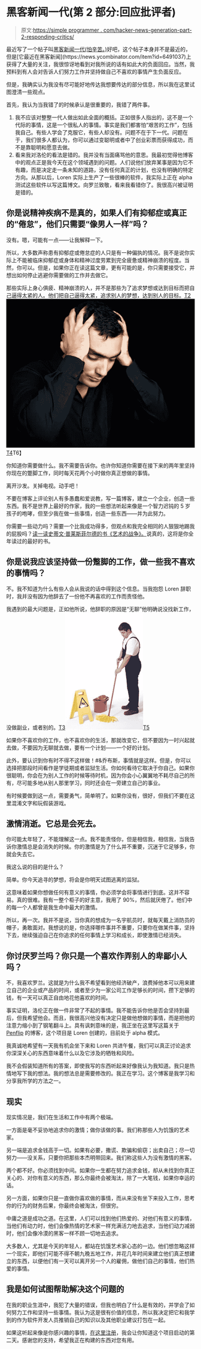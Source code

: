 # 黑客新闻一代(第 2 部分:回应批评者)

> 原文:[https://simple programmer . com/hacker-news-generation-part-2-responding-critics/](https://simpleprogrammer.com/hacker-news-generation-part-2-responding-critics/)

最近写了一个帖子叫[黑客新闻一代(怕辛苦。)](https://simpleprogrammer.com/2013/08/12/hard-work/?)好吧，这个帖子本身并不是最近的，但是[它最近在黑客新闻](https://news.ycombinator.com/item?id=6491037)上获得了大量的关注，我很惊讶地看到对我所说的话有如此大的负面回应。当然，我预料到有人会对告诉人们努力工作并坚持做自己不喜欢的事情产生负面反应。

但是，我确实认为我没有尽可能好地传达我想要传达的部分信息，所以我在这里试图澄清一些观点。

首先，我认为当我错了的时候承认是很重要的，我错了两件事。

1.  我不应该对整整一代人做出如此全面的概括。正如很多人指出的，这不是一个代际的事情，这是一个很私人的事情。事实是我们都害怕“艰苦的工作”，包括我自己。有些人学会了克服它，有些人却没有。问题不在于下一代。问题在于，我们很多人都认为，你可以通过变聪明或者中了创业彩票而获得成功，而不是靠聪明和愿意去做。
2.  看来我对洛伦的看法是错的。我并没有当面痛骂他的意思。我最初觉得他博客中的观点正是我今天在这个领域遇到的问题。人们说他们放弃某事是因为它不有趣，而是决定走一条未知的道路，没有任何真正的计划，也没有明确的特定方向。从那以后，Loren 实际上生产了一些很棒的软件，我实际上正在 alpha 测试这些软件以写这篇博文。向罗兰致敬，看来我看错你了。我很高兴被证明是错的。

## 你是说精神疾病不是真的，如果人们有抑郁症或真正的“倦怠”，他们只需要“像男人一样”吗？

没有。嗯，可能有一点——让我解释一下。

所以，大多数声称患有抑郁症或倦怠症的人只是有一种偏执的情况。我不是说你实际上不能被临床抑郁症或身体和精神过度劳累到完全疲惫或精神崩溃的程度。当然，你可以。但是，如果你正在读这篇文章，更有可能的是，你只需要接受它，并想出如何停止逃避你需要做的工作并去做它。

那些实际上身心俱疲、精神崩溃的人，并不是那些为了追求梦想或达到目标而把自己逼得太紧的人。他们把自己逼得太紧，追求别人的梦想，达到别人的目标。[T2![Hispanic man suffering a strong headache or depression](img/1cb5bc6802aa7656947ced971afda89b.png "Hispanic man suffering a strong headache or depression")T4](https://simpleprogrammer.com/wp-content/uploads/2013/10/mental-illness.jpg)T6】

你知道你需要做什么。我不需要告诉你。也许你知道你需要在接下来的两年里坚持你现在的蹩脚工作，同时每天花两个小时做你真正想做的事情。

离开沙发。关掉电视。动手吧！

不要在博客上评论别人有多愚蠢和爱说教，写一篇博客，建立一个企业，创造一些东西。我不是世界上最好的作家，我的一些想法听起来像是一个智力迟钝的 5 岁孩子的咆哮，但至少我在做一些事情，创造一些东西——并为此努力。

你需要一些动力吗？需要一个比我成功得多，但观点和我完全相同的人狠狠地踢我的屁股吗？[读一读史蒂文·普莱斯菲尔德的书《艺术的战争》。](http://www.amazon.com/gp/product/B007A4SDCG/ref=as_li_ss_tl?ie=UTF8&camp=1789&creative=390957&creativeASIN=B007A4SDCG&linkCode=as2&tag=makithecompsi-20)说真的，这将是你全年读过的最好的书。

## 你是说我应该坚持做一份蹩脚的工作，做一些我不喜欢的事情吗？

不。我不知道为什么有些人会从我说的话中得到这个信息。当我抱怨 Loren 辞职时，我并没有因为他辞去了一份他不再喜欢的工作而责怪他。

我遇到的最大问题是，正如他所说，他辞职的原因是“无聊”他明确说没找新工作，没做副业，或者别的。[T3![crappy job](img/a91fc73c7bbb0be30f0ce553500bed48.png "crappy job")T5](https://simpleprogrammer.com/wp-content/uploads/2013/10/crappy-job.jpg)

如果你不喜欢你的工作，也不喜欢你的生活，那就改变它，但不要因为一时兴起就去做，不要因为无聊就去做，要有一个计划——一个好的计划。

此外，要认识到你有时不得不这样做！#&乔布斯，事情就是这样。但是，你可以选择把那段时间看作是学徒期或者监狱生活。你如何看待它取决于你自己。如果你很聪明，你会在为别人工作的时候等待时机，因为你会小心翼翼地不耗尽自己的所有，尽可能多地从别人那里学习，同时还会在一旁建立自己的事业。

有时候要做到这一点，需要勇气，简单明了。如果你没有，很好，但我们不要在这里混淆文字和玩假装游戏。

## 激情消逝。它总是会死去。

你可能太年轻了，不能理解这一点。我不能责怪你，但是相信我，相信我，当我告诉你激情总是会消失的时候。你的激情是为了什么并不重要，沉迷于它足够多，你就会失去它。

我这么说的目的是什么？

简单。你今天追寻的梦想，将会是你明天试图逃离的监狱。

这意味着如果你想做任何有意义的事情，你必须学会将事情进行到底。这并不容易。真的很难。我有一整个柜子的好主意，我用了 90%，然后就厌倦了。他们中的每一个人都曾是我生命中最大的激情。

所以，再一次。我并不是说，当你真的想成为一名宇航员时，就每天戴上消防员的帽子，勇敢面对。我想说的是，你选择哪件事并不重要，只要你在做某件事，坚持下去，继续强迫自己在你追求的任何事情上学习和成长，即使激情已经消失。

## 你讨厌罗兰吗？你只是一个喜欢作弄别人的卑鄙小人吗？

不，我喜欢罗兰。这就是为什么我不希望看到他经济破产，浪费掉他本可以用来建立自己的企业或产品的时间，或者至少为一家公司工作足够长的时间，攒下足够的钱，有一天可以真正自由地花他喜欢的时间。

事实证明，洛伦正在做一件非常了不起的事情。我不能告诉你他是否会坚持到最后，但我希望他会。而且，我很高兴他没有决定只是做他想做的事情，而是把他的注意力缩小到了钢笔翻斗上。具有讽刺意味的是，我正坐在这里写这篇关于 [Penflip](http://www.penflip.com/) 的博客，这个项目是 Loren 创建的，目前处于 alpha 模式。

我真诚地希望有一天我有机会坐下来和 Loren 共进午餐，我们可以真正讨论追求你深深关心的东西意味着什么以及它涉及的牺牲和风险。

我不会假装知道所有的答案，即使我写的东西听起来好像我认为我知道。我只是热情地写下我的想法。我的想法总是需要修改的。我正在学习。这个博客是我学习和分享我所学的方法之一。

## 现实

现实情况是，我们在生活和工作中有两个极端。

一方面是毫不妥协地追求你的激情；做你该做的事。我们称那些人为饥饿的艺术家。

另一端是追求金钱高于一切。如果有必要，撒谎、欺骗和偷窃；出卖自己；尽一切努力——没关系，只要你把那些本杰明带回来。我们称这些人为没有激情的黑客。

两个都不好。你必须找到中间。如果你一生都在努力追求金钱，却从未找到你真正关心的、对你有意义的东西，那么你最终会被淘汰，除了一大笔钱，如果你幸运的话。

另一方面，如果你只是一直做你喜欢做的事情，而从来没有坐下来投入工作，思考你的行为的财务后果，你最终会被淘汰，但很穷。

中庸之道是成功之道。在这里，人们可以找到他们热爱的、对他们有意义的事情，当他们有动力时，他们会像热情的艺术家一样充满活力地去追求，当他们动力减弱时，他们会像冷漠的黑客一样不顾一切地去追求。

大多数人，尤其是今天的年轻人，都站在饥饿艺术家心态的一边。他们想忽略这样一个现实，即他们可能不得不朝九晚五地工作，并花几年时间来建立他们真正想建立的东西，以便他们有一天可以离开另一个人的雇佣，做他们自己的事情，他们热爱的事情。

## 我是如何试图帮助解决这个问题的

在我的职业生涯中，我犯了大量的错误，但我也明白了什么是有效的，并学会了如何努力工作和坚持一些事情。我认为这是很有价值的信息，所以我决定把它和我学到的作为软件开发人员推销自己的知识以及其他职业建议打包在一起。

如果这听起来像是你感兴趣的事情，[在这里注册](https://simpleprogrammer.com/email)，我会让你知道这个项目启动的第二天。感谢您的支持，希望我正在构建的东西对您有用。